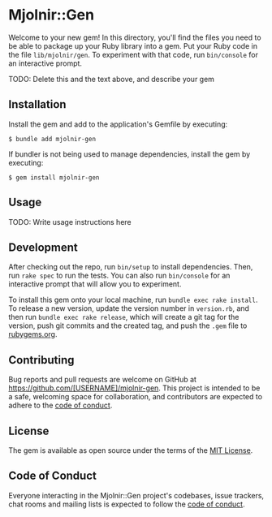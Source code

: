 # Mjolnir::Gen

Welcome to your new gem! In this directory, you'll find the files you need to be able to package up your Ruby library into a gem. Put your Ruby code in the file `lib/mjolnir/gen`. To experiment with that code, run `bin/console` for an interactive prompt.

TODO: Delete this and the text above, and describe your gem

## Installation

Install the gem and add to the application's Gemfile by executing:

    $ bundle add mjolnir-gen

If bundler is not being used to manage dependencies, install the gem by executing:

    $ gem install mjolnir-gen

## Usage

TODO: Write usage instructions here

## Development

After checking out the repo, run `bin/setup` to install dependencies. Then, run `rake spec` to run the tests. You can also run `bin/console` for an interactive prompt that will allow you to experiment.

To install this gem onto your local machine, run `bundle exec rake install`. To release a new version, update the version number in `version.rb`, and then run `bundle exec rake release`, which will create a git tag for the version, push git commits and the created tag, and push the `.gem` file to [rubygems.org](https://rubygems.org).

## Contributing

Bug reports and pull requests are welcome on GitHub at https://github.com/[USERNAME]/mjolnir-gen. This project is intended to be a safe, welcoming space for collaboration, and contributors are expected to adhere to the [code of conduct](https://github.com/[USERNAME]/mjolnir-gen/blob/master/CODE_OF_CONDUCT.md).

## License

The gem is available as open source under the terms of the [MIT License](https://opensource.org/licenses/MIT).

## Code of Conduct

Everyone interacting in the Mjolnir::Gen project's codebases, issue trackers, chat rooms and mailing lists is expected to follow the [code of conduct](https://github.com/[USERNAME]/mjolnir-gen/blob/master/CODE_OF_CONDUCT.md).
